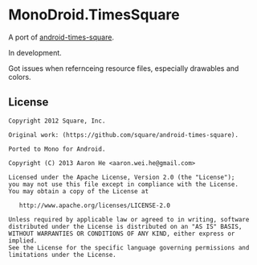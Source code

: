 MonoDroid.TimesSquare
=====================

A port of [android-times-square](https://github.com/square/android-times-square).

In development.

Got issues when refernceing resource files, especially drawables and colors.


License
-------

    Copyright 2012 Square, Inc.
    
    Original work: (https://github.com/square/android-times-square).
    
    Ported to Mono for Android.
    
    Copyright (C) 2013 Aaron He <aaron.wei.he@gmail.com>

    Licensed under the Apache License, Version 2.0 (the "License");
    you may not use this file except in compliance with the License.
    You may obtain a copy of the License at

       http://www.apache.org/licenses/LICENSE-2.0

    Unless required by applicable law or agreed to in writing, software
    distributed under the License is distributed on an "AS IS" BASIS,
    WITHOUT WARRANTIES OR CONDITIONS OF ANY KIND, either express or implied.
    See the License for the specific language governing permissions and
    limitations under the License.

